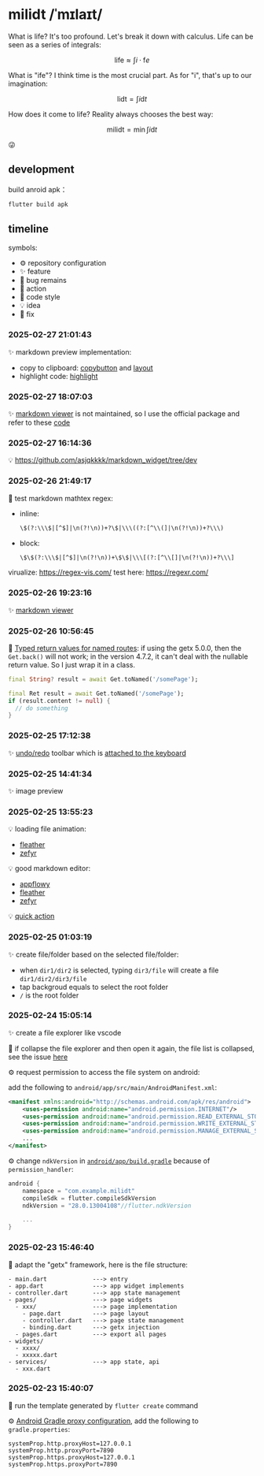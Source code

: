 # milidt /ˈmɪlaɪt/

What is life? It's too profound. Let's break it down with calculus. Life can be seen as a series of integrals:

<!-- e is kind of like t -->
<!-- how to write f like d? -->

$$
\text{life} \approx \int i \cdot \text{f}e
$$

What is "ife"? I think time is the most crucial part. As for "i", that's up to our imagination:

$$
\text{lidt} = \int i \text{d}t 
$$

How does it come to life? Reality always chooses the best way:

$$
\text{milidt} = \min \int i \text{d}t
$$

:stuck_out_tongue_winking_eye:

## development

build anroid apk：

```bash
flutter build apk
```

## timeline

symbols:

- :gear: repository configuration
- :sparkles: feature
- :bug: bug remains
- :rocket: action 
- :page_facing_up: code style
- :bulb: idea
- :hammer: fix

### 2025-02-27 21:01:43

:sparkles: markdown preview implementation:

- copy to clipboard: [copybutton](https://github.com/tagnote-app/markdown_viewer/blob/master/lib/src/widgets/copy_button.dart) and [layout](https://github.com/tagnote-app/markdown_viewer/blob/master/lib/src/builders/code_block_builder.dart)
- highlight code: [highlight](https://github.com/DanXi-Dev/DanXi/blob/main/lib/widget/forum/render/render_impl.dart)

### 2025-02-27 18:07:03

:sparkles: [markdown viewer](https://pub.dev/packages/markdown_viewer) is not maintained, so I use the official package and refer to these [code](https://github.com/DanXi-Dev/DanXi/blob/v1.4.7/lib/widget/forum/render/render_impl.dart)

### 2025-02-27 16:14:36

:bulb: https://github.com/asjqkkkk/markdown_widget/tree/dev

### 2025-02-26 21:49:17

:rocket: test markdown mathtex regex:

- inline: 
  
  ```txt
  \$(?:\\\$|[^$]|\n(?!\n))+?\$|\\\((?:[^\\(]|\n(?!\n))+?\\\)
  ```

- block: 

  ```txt
  \$\$(?:\\\$|[^$]|\n(?!\n))+\$\$|\\\[(?:[^\\[]|\n(?!\n))+?\\\]
  ```

virualize: https://regex-vis.com/
test here: https://regexr.com/

### 2025-02-26 19:23:16

:sparkles: [markdown viewer](https://pub.dev/packages/markdown_viewer)

### 2025-02-26 10:56:45

:hammer: [Typed return values for named routes](https://github.com/jonataslaw/getx/issues/734): if using the getx 5.0.0, then the `Get.back()` will not work; in the version 4.7.2, it can't deal with the nullable return value. So I just wrap it in a class.

```dart
final String? result = await Get.toNamed('/somePage');
```

```dart
final Ret result = await Get.toNamed('/somePage');
if (result.content != null) {
  // do something
}
```


### 2025-02-25 17:12:38

:sparkles: [undo/redo](https://api.flutter.dev/flutter/widgets/UndoHistoryController-class.html) toolbar which is [attached to the keyboard](https://pub.dev/packages/keyboard_attachable)

### 2025-02-25 14:41:34

:sparkles: image preview

### 2025-02-25 13:55:23

:bulb: loading file animation:

- [fleather](https://fleather-editor.github.io/docs/getting-started/quick-start/)
- [zefyr](https://zefyr-editor.gitbook.io/docs/quick-start)

:bulb: good markdown editor:

- [appflowy](https://github.com/appflowy-io/appflowy-editor)
- [fleather](https://fleather-editor.github.io/docs/getting-started/quick-start/)
- [zefyr](https://zefyr-editor.gitbook.io/docs/quick-start)

:bulb: [quick action](https://pub.dev/packages/quick_actions)

### 2025-02-25 01:03:19

:sparkles: create file/folder based on the selected file/folder:

- when `dir1/dir2` is selected, typing `dir3/file` will create a file `dir1/dir2/dir3/file`
- tap backgroud equals to select the root folder
- `/` is the root folder

### 2025-02-24 15:05:14

:sparkles: create a file explorer like vscode

:bug: if collapse the file explorer and then open it again, the file list is collapsed, see the issue [here](https://github.com/embraceitmobile/animated_tree_view/issues/61)

:gear: request permission to access the file system on android:

add the following to `android/app/src/main/AndroidManifest.xml`:

```xml
<manifest xmlns:android="http://schemas.android.com/apk/res/android">
    <uses-permission android:name="android.permission.INTERNET"/>
    <uses-permission android:name="android.permission.READ_EXTERNAL_STORAGE"/>
    <uses-permission android:name="android.permission.WRITE_EXTERNAL_STORAGE"/>
    <uses-permission android:name="android.permission.MANAGE_EXTERNAL_STORAGE" />
    ...
</manifest>
```

:gear: change `ndkVersion` in [`android/app/build.gradle`](android/app/build.gradle.kts) because of `permission_handler`:

```gradle
android {
    namespace = "com.example.milidt"
    compileSdk = flutter.compileSdkVersion
    ndkVersion = "28.0.13004108"//flutter.ndkVersion

    ...
}
```

### 2025-02-23 15:46:40

:page_facing_up: adapt the "getx" framework, here is the file structure:

```plaintext
- main.dart             ---> entry 
- app.dart              ---> app widget implements
- controller.dart       ---> app state management
- pages/                ---> page widgets
  - xxx/                ---> page implementation
    - page.dart         ---> page layout
    - controller.dart   ---> page state management
    - binding.dart      ---> getx injection 
  - pages.dart          ---> export all pages
- widgets/
  - xxxx/
  - xxxxx.dart
- services/             ---> app state, api
  - xxx.dart
```

### 2025-02-23 15:40:07

:rocket: run the template generated by `flutter create` command

:gear: [Android Gradle proxy configuration](https://stackoverflow.com/questions/5991194/gradle-proxy-configuration), add the following to `gradle.properties`:

```properties
systemProp.http.proxyHost=127.0.0.1
systemProp.http.proxyPort=7890
systemProp.https.proxyHost=127.0.0.1
systemProp.https.proxyPort=7890
```
